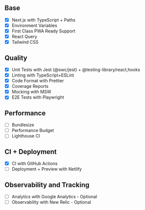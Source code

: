 ## Base

- [x] Next.js with TypeScript + Paths
- [x] Environment Variables
- [x] First Class PWA Ready Support
- [x] React Query
- [x] Tailwind CSS

## Quality

- [x] Unit Tests with Jest (@swc/jest) + @testing-library/react,hooks
- [x] Linting with TypeScript+ESLint
- [x] Code Format with Prettier
- [x] Coverage Reports
- [x] Mocking with MSW
- [x] E2E Tests with Playwright

## Performance
- [ ] Bundlesize
- [ ] Performance Budget
- [ ] Lighthouse CI

## CI + Deployment

- [x] CI with GitHub Actions
- [ ] Deployment + Preview with Netlify

## Observability and Tracking

- [ ] Analytics with Google Analytics - Optional
- [ ] Observability with New Relic - Optional
